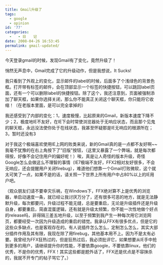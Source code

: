 ```yaml
---
title: Gmail升级了
tags:
  - google
  - opinion
id: '77'
categories:
  -   - 日　　记
date: 2008-04-26 16:53:45
permalink: gmail-updated/
---
```


今天登录gmail的时候，发现Gmail有了变化，竟然升级了！  
  
悄然无声息中，Gmail完成了它的升级动作，但是我想说，It Sucks!  
  
我只看到了外观上的变化，显示邮件的label的时候，后面多了个浅绿色的背景色框。打开带有标签的邮件，会在顶部显示一个标签的快捷按钮，可以跳回label页面，还有一个可以删除label的快捷按钮。除了这个，我还注意到，页面被强制添加了聊天框，如果你选择关闭，那么你不能真正关闭这个聊天框，你只能将它收缩！（在老版本里面，是可以完全拿掉的）  
  
我还感受到了内部的变化：1，速度极慢，比起原来的Gmail，新版本速度下降不少；2，极度地IE不友好，在IE下会时常使浏览器处于无响应状态，而且那个见鬼的聊天框，永远没法使你处于在线状态，我甚至怀疑那是IE无响应的根源所在；3，暂时还没有3  
  
对于我这个极端喜欢使用IE上网的败类来说，新的Gmail真的是一点都不友好啊~~我毫不犹豫的在右上角按下了"旧版"按钮，（这里又暴露了一个弊端，就是每次都得按，好像不会记住用户的偏好呢！）唉，真是让人奇怪的版本升级，奇怪Google怎么会做这么不理智的事情（IE7极端不友好，FFX2相对友好很多，不会无响应，还会提醒用户关闭firebug），难道他们想靠一个Gmail打败微软，这个就太可笑了一点，如果不是的话，请关照一下世界上所有用户中占80%以上的IE用户吧。  
  
（观众朋友们请不要幸灾乐祸，在Windows下，FFX绝对算不上是优秀的浏览器，单启动速度一条，就已经让我讨厌万分了，还有很多可恶的地方，就是无法静默升级，每次都要问，升级过程不能无缝，总是要重启，无论是升级插件还是升级自身，都要重启，简直混蛋逻辑，还有就是升级太频繁，你不能一次性地做个好点的release吗，非得隔三差五地升级，以至于频繁到我产生一种每次用它浏览网页，都要经受一次因为升级造成的重启的错觉。我承认FFX有很多优点，但是它的这些众多缺点，也是客观存在的。有人说插件怎么怎么，定制怎么怎么，其实大部分插件作用及其有限，我现在除了用firebug，其他基本用不上。因为不是太有必要。我曾经为FFX狂热过的，但是狂热过后，我必须批评它，如果想要从IE手中抢到更多的用户，请继续提升你的性能，不要依靠google，不要依靠linux，他们的优秀，不是你的优秀，FFX！其实这些都是题外话了，FFX还是优点是不容抹杀的，我就不开专门的帖子骂它了。）